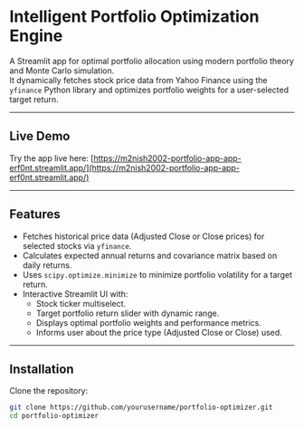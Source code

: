 # Intelligent Portfolio Optimization Engine

A Streamlit app for optimal portfolio allocation using modern portfolio theory and Monte Carlo simulation.  
It dynamically fetches stock price data from Yahoo Finance using the `yfinance` Python library and optimizes portfolio weights for a user-selected target return.

---
## Live Demo

Try the app live here: [https://m2nish2002-portfolio-app-app-erf0nt.streamlit.app/](https://m2nish2002-portfolio-app-app-erf0nt.streamlit.app/)

---

## Features

- Fetches historical price data (Adjusted Close or Close prices) for selected stocks via `yfinance`.
- Calculates expected annual returns and covariance matrix based on daily returns.
- Uses `scipy.optimize.minimize` to minimize portfolio volatility for a target return.
- Interactive Streamlit UI with:
  - Stock ticker multiselect.
  - Target portfolio return slider with dynamic range.
  - Displays optimal portfolio weights and performance metrics.
  - Informs user about the price type (Adjusted Close or Close) used.

---

## Installation

 Clone the repository:

   ```bash
   git clone https://github.com/yourusername/portfolio-optimizer.git
   cd portfolio-optimizer